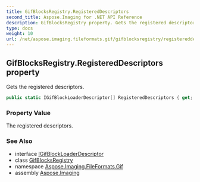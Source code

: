 ```yaml
---
title: GifBlocksRegistry.RegisteredDescriptors
second_title: Aspose.Imaging for .NET API Reference
description: GifBlocksRegistry property. Gets the registered descriptors
type: docs
weight: 10
url: /net/aspose.imaging.fileformats.gif/gifblocksregistry/registereddescriptors/
---
```

## GifBlocksRegistry.RegisteredDescriptors property

Gets the registered descriptors.

```csharp
public static IGifBlockLoaderDescriptor[] RegisteredDescriptors { get; }
```

### Property Value

The registered descriptors.

### See Also

* interface [IGifBlockLoaderDescriptor](../../igifblockloaderdescriptor/)
* class [GifBlocksRegistry](../)
* namespace [Aspose.Imaging.FileFormats.Gif](../../gifblocksregistry/)
* assembly [Aspose.Imaging](../../../)



